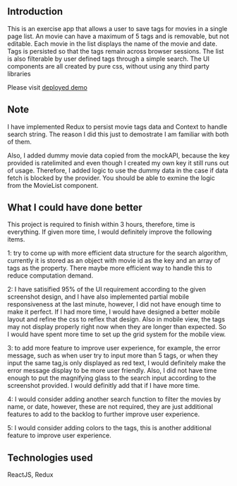 ## Introduction

This is an exercise app that allows a user to save tags for movies in a single page list. An movie can have a maximum of 5 tags and is removable, but not editable. Each movie in the list displays the name of the movie and date. Tags is persisted so that the tags remain across browser sessions. The list is also filterable by user defined tags through a simple search. The UI components are all created by pure css, without using any third party libraries

Please visit [deployed demo](https://movies-tags.vercel.app/)

## Note

I have implemented Redux to persist movie tags data and Context to handle search string. The reason I did this just to demostrate I am familiar with both of them.

Also, I added dummy movie data copied from the mockAPI, because the key provided is ratelimited and even though I created my own key it still runs out of usage. Therefore, I added logic to use the dummy data in the case if data fetch is blocked by the provider. You should be able to exmine the logic from the MovieList component.

## What I could have done better

This project is required to finish within 3 hours, therefore, time is everything. If given more time, I would definitely improve the following items.

1: try to come up with more efficient data structure for the search algorithm, currently it is stored as an object
with movie id as the key and an array of tags as the property. There maybe more efficient way to handle this to
reduce computation demand.

2: I have satisified 95% of the UI requirement according to the given screenshot design, and I have also implemented partial mobile responsiveness at the last minute, however, I did not have enough time to make it perfect. If I had more time, I would have designed a better mobile layout and refine the css to reflex that design. Also in mobile view, the tags may not display properly right now when they are longer than expected.
So I would have spent more time to set up the grid system
for the mobile view.

3: to add more feature to improve user experience, for example, the error message, such as when user try to input more than 5 tags, or when they input the same tag,is only displayed as red text, I would definitely make the error message display to be more user friendly.
Also, I did not have time enough to put the magnifying glass to the search input according to the screenshot provided. I would definitly add that if I have more time.

4: I would consider adding another search function to filter the movies by name, or date, however, these are not required, they are just additional features to add to the backlog to further improve user experience.

5: I would consider adding colors to the tags, this is another additional feature to improve user experience.

## Technologies used

ReactJS, Redux
